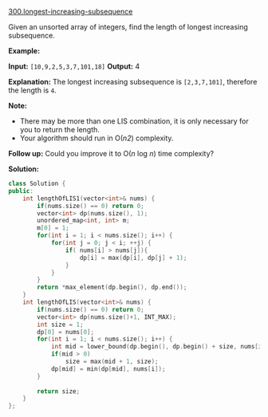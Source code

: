 [300.longest-increasing-subsequence](https://leetcode.com/problems/longest-increasing-subsequence/)  

Given an unsorted array of integers, find the length of longest increasing subsequence.

**Example:**

  
**Input:** `[10,9,2,5,3,7,101,18]` **Output:** 4 
  
**Explanation:** The longest increasing subsequence is `[2,3,7,101]`, therefore the length is `4`. 

**Note:**

*   There may be more than one LIS combination, it is only necessary for you to return the length.
*   Your algorithm should run in O(_n2_) complexity.

**Follow up:** Could you improve it to O(_n_ log _n_) time complexity?  



**Solution:**  

```cpp
class Solution {
public:
    int lengthOfLIS1(vector<int>& nums) {
        if(nums.size() == 0) return 0;
        vector<int> dp(nums.size(), 1);
        unordered_map<int, int> m;
        m[0] = 1;
        for(int i = 1; i < nums.size(); i++) {
            for(int j = 0; j < i; ++j) {
                if( nums[i] > nums[j]){
                    dp[i] = max(dp[i], dp[j] + 1);
                }
            }
        }
        return *max_element(dp.begin(), dp.end());
    }
    int lengthOfLIS(vector<int>& nums) {
        if(nums.size() == 0) return 0;
        vector<int> dp(nums.size()+1, INT_MAX);
        int size = 1;
        dp[0] = nums[0];
        for(int i = 1; i < nums.size(); i++) {
            int mid = lower_bound(dp.begin(), dp.begin() + size, nums[i]) - dp.begin();
            if(mid > 0)
                size = max(mid + 1, size);
            dp[mid] = min(dp[mid], nums[i]);
        }
        
        return size;
    }
};
```
      